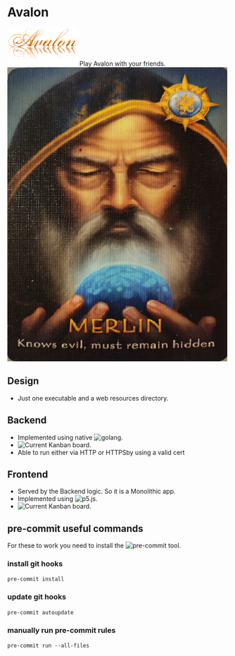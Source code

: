 # Avalon

 ![Avalon](/assets/images/text/title.png)
Play Avalon with your friends.
![Merlin](/assets/images/character_merlin.png)

## Design
- Just one executable and a web resources directory.

## Backend
- Implemented using native ![golang](https://golang.org/).
- ![Current Kanban board](https://github.com/damontic/avalon/projects/1).
- Able to run either via HTTP or HTTPSby using a valid cert

## Frontend
- Served by the Backend logic. So it is a Monolithic app.
- Implemented using ![p5.js](https://p5js.org/).
- ![Current Kanban board](https://github.com/damontic/avalon/projects/2).

## pre-commit useful commands
For these to work you need to install the ![pre-commit](https://pre-commit.com/) tool.

### install git hooks
```
pre-commit install
```

### update git hooks
```
pre-commit autoupdate
```

### manually run pre-commit rules
```
pre-commit run --all-files
```
